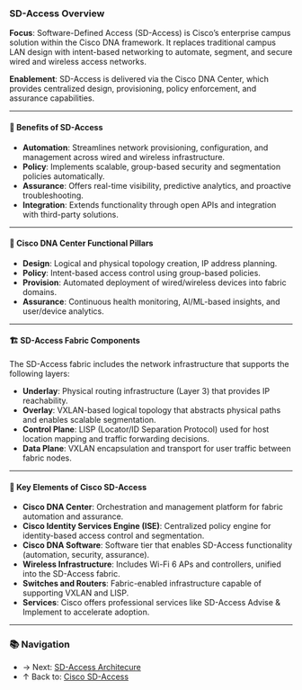 ### SD-Access Overview

**Focus**: Software-Defined Access (SD-Access) is Cisco’s enterprise campus solution within the Cisco DNA framework. It replaces traditional campus LAN design with intent-based networking to automate, segment, and secure wired and wireless access networks.

**Enablement**: SD-Access is delivered via the Cisco DNA Center, which provides centralized design, provisioning, policy enforcement, and assurance capabilities.

---

#### 🚀 Benefits of SD-Access
- **Automation**: Streamlines network provisioning, configuration, and management across wired and wireless infrastructure.
- **Policy**: Implements scalable, group-based security and segmentation policies automatically.
- **Assurance**: Offers real-time visibility, predictive analytics, and proactive troubleshooting.
- **Integration**: Extends functionality through open APIs and integration with third-party solutions.

---

#### 🧠 Cisco DNA Center Functional Pillars
- **Design**: Logical and physical topology creation, IP address planning.
- **Policy**: Intent-based access control using group-based policies.
- **Provision**: Automated deployment of wired/wireless devices into fabric domains.
- **Assurance**: Continuous health monitoring, AI/ML-based insights, and user/device analytics.

---

#### 🏗️ SD-Access Fabric Components
The SD-Access fabric includes the network infrastructure that supports the following layers:

- **Underlay**: Physical routing infrastructure (Layer 3) that provides IP reachability.
- **Overlay**: VXLAN-based logical topology that abstracts physical paths and enables scalable segmentation.
- **Control Plane**: LISP (Locator/ID Separation Protocol) used for host location mapping and traffic forwarding decisions.
- **Data Plane**: VXLAN encapsulation and transport for user traffic between fabric nodes.

---

#### 🔌 Key Elements of Cisco SD-Access
- **Cisco DNA Center**: Orchestration and management platform for fabric automation and assurance.
- **Cisco Identity Services Engine (ISE)**: Centralized policy engine for identity-based access control and segmentation.
- **Cisco DNA Software**: Software tier that enables SD-Access functionality (automation, security, assurance).
- **Wireless Infrastructure**: Includes Wi-Fi 6 APs and controllers, unified into the SD-Access fabric.
- **Switches and Routers**: Fabric-enabled infrastructure capable of supporting VXLAN and LISP.
- **Services**: Cisco offers professional services like SD-Access Advise & Implement to accelerate adoption.

---

### 📚 Navigation
- → Next: [SD-Access Architecure](./sd-access-architecture.md)
- ↑ Back to: [Cisco SD-Access](./README.md)
  


